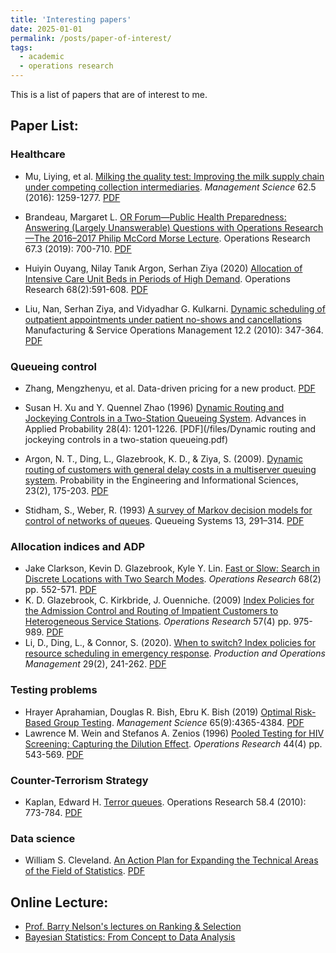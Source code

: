 ```yaml
---
title: 'Interesting papers'
date: 2025-01-01
permalink: /posts/paper-of-interest/
tags:  
  - academic
  - operations research
---
```


This is a list of papers that are of interest to me.

## Paper List:

### Healthcare
  * Mu, Liying, et al. [Milking the quality test: Improving the milk supply chain under competing collection intermediaries](https://doi.org/10.1287/mnsc.2015.2171). _Management Science_ 62.5 (2016): 1259-1277. [PDF](/files/mnsc.2015.2171.pdf)

  * Brandeau, Margaret L. [OR Forum—Public Health Preparedness: Answering (Largely Unanswerable) Questions with Operations Research—The 2016–2017 Philip McCord Morse Lecture](https://pubsonline.informs.org/doi/abs/10.1287/opre.2019.1844). Operations Research 67.3 (2019): 700-710. [PDF](/files/opre.2019.1844.pdf)

  * Huiyin Ouyang, Nilay Tanık Argon, Serhan Ziya (2020) [Allocation of Intensive Care Unit Beds in Periods of High Demand](https://doi.org/10.1287/opre.2019.1876). Operations Research 68(2):591-608. [PDF](/files/opre.2019.1876.pdf)

  * Liu, Nan, Serhan Ziya, and Vidyadhar G. Kulkarni. [Dynamic scheduling of outpatient appointments under patient no-shows and cancellations](https://pubsonline.informs.org/doi/abs/10.1287/msom.1090.0272) Manufacturing & Service Operations Management 12.2 (2010): 347-364. [PDF](/files/msom.1090.0272.pdf)

### Queueing control
  * Zhang, Mengzhenyu, et al. Data-driven pricing for a new product. [PDF](https://docs.google.com/a/umich.edu/viewer?a=v&pid=sites&srcid=dW1pY2guZWR1fGp1aWNoYW5jb3xneDo1ZTc1NWIzNzBhZWU4Yjli)

  * Susan H. Xu and Y. Quennel Zhao (1996) [Dynamic Routing and Jockeying Controls in a Two-Station Queueing System](https://www.jstor.org/stable/1428170?seq=1&cid=pdf-reference). Advances in Applied Probability 28(4): 1201-1226. [PDF](/files/Dynamic routing and jockeying controls in a two-station queueing.pdf)

  * Argon, N. T., Ding, L., Glazebrook, K. D., & Ziya, S. (2009). [Dynamic routing of customers with general delay costs in a multiserver queuing system](https://doi.org/10.1017/S0269964809000138). Probability in the Engineering and Informational Sciences, 23(2), 175-203. [PDF](/files/dynamic_routing_of_customers_nilay.pdf)

  * Stidham, S., Weber, R. (1993) [A survey of Markov decision models for control of networks of queues](https://doi.org/10.1007/BF01158935). Queueing Systems 13, 291–314. [PDF](/files/Stidham-Weber-1993.pdf)

### Allocation indices and ADP
  * Jake Clarkson, Kevin D. Glazebrook, Kyle Y. Lin. [Fast or Slow: Search in Discrete Locations with Two Search Modes](https://pubsonline.informs.org/doi/pdf/10.1287/opre.2019.1870). _Operations Research_ 68(2) pp. 552-571. [PDF](/files/opre.2019.1870.pdf)
  * K. D. Glazebrook, C. Kirkbride, J. Ouenniche. (2009) [Index Policies for the Admission Control and Routing of Impatient Customers to Heterogeneous Service Stations](https://doi.org/10.1287/opre.1080.0632). _Operations Research_ 57(4) pp. 975-989. [PDF](/files/opre.1080.0632.pdf)
  * Li, D., Ding, L., & Connor, S. (2020). [When to switch? Index policies for resource scheduling in emergency response](https://onlinelibrary.wiley.com/doi/pdf/10.1111/poms.13105). _Production and Operations Management_ 29(2), 241-262. [PDF](/files/poms.13105.pdf)

### Testing problems
  * Hrayer Aprahamian, Douglas R. Bish, Ebru K. Bish (2019) [Optimal Risk-Based Group Testing](https://doi.org/10.1287/mnsc.2018.3138). _Management Science_ 65(9):4365-4384. [PDF](/files/mnsc.2018.3138.pdf)
  * Lawrence M. Wein and  Stefanos A. Zenios (1996) [Pooled Testing for HIV Screening: Capturing the Dilution Effect](https://doi.org/10.1287/opre.44.4.543). _Operations Research_ 44(4) pp. 543-569. [PDF](/files/opre.44.4.543.pdf)

### Counter-Terrorism Strategy
  *  Kaplan, Edward H. [Terror queues](https://doi.org/10.1287/opre.1100.0831). Operations Research 58.4 (2010): 773-784. [PDF](/files/opre.1100.0831.pdf)


### Data science
  * William S. Cleveland. [An Action Plan for Expanding the Technical Areas of the Field of Statistics](https://onlinelibrary.wiley.com/doi/abs/10.1111/j.1751-5823.2001.tb00477.x). [PDF](/files/DataScience.pdf)

## Online Lecture:
  * [Prof. Barry Nelson's lectures on Ranking & Selection](http://users.iems.northwestern.edu/~nelsonb/RSMasterclass.html)
  * [Bayesian Statistics: From Concept to Data Analysis](https://www.coursera.org/learn/bayesian-statistics/home/welcome)

